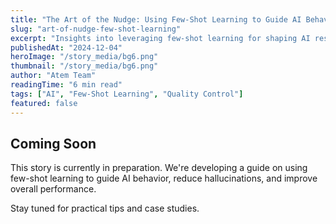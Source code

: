 ```yaml
---
title: "The Art of the Nudge: Using Few-Shot Learning to Guide AI Behavior (and Reduce Hallucinations)"
slug: "art-of-nudge-few-shot-learning"
excerpt: "Insights into leveraging few-shot learning for shaping AI responses, including example selection, iterative refinement, and quality control techniques."
publishedAt: "2024-12-04"
heroImage: "/story_media/bg6.png"
thumbnail: "/story_media/bg6.png"
author: "Atem Team"
readingTime: "6 min read"
tags: ["AI", "Few-Shot Learning", "Quality Control"]
featured: false
---
```


## Coming Soon

This story is currently in preparation. We're developing a guide on using few-shot learning to guide AI behavior, reduce hallucinations, and improve overall performance.

Stay tuned for practical tips and case studies.
